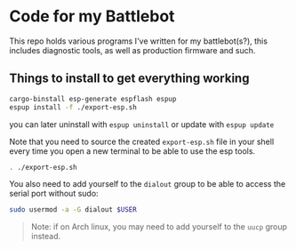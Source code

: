 # Code for my Battlebot

This repo holds various programs I've written for my battlebot(s?), this includes diagnostic tools, as well as production firmware and such.

## Things to install to get everything working

```sh
cargo-binstall esp-generate espflash espup
espup install -f ./export-esp.sh
```

you can later uninstall with `espup uninstall` or update with `espup update`

Note that you need to source the created `export-esp.sh` file in your shell every time you open a new terminal to be able to use the esp tools.

```sh
. ./export-esp.sh
```

You also need to add yourself to the `dialout` group to be able to access the serial port without sudo:

```sh
sudo usermod -a -G dialout $USER
```

> Note: if on Arch linux, you may need to add yourself to the `uucp` group instead.
